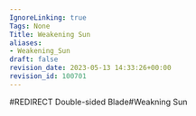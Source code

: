 ```yaml
---
IgnoreLinking: true
Tags: None
Title: Weakening Sun
aliases:
- Weakening_Sun
draft: false
revision_date: 2023-05-13 14:33:26+00:00
revision_id: 100701
---
```


#REDIRECT Double-sided Blade#Weakning Sun